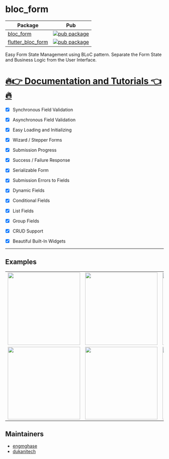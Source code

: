# bloc_form

| Package                                                                                            | Pub                                                                                                    |
|----------------------------------------------------------------------------------------------------| ------------------------------------------------------------------------------------------------------ |
| [bloc_form](https://github.com/dukanitech/bloc_form/tree/main/packages/bloc_form)                  | [![pub package](https://img.shields.io/pub/v/bloc_form.svg)](https://pub.dev/packages/bloc_form)                 |
| [flutter_bloc_form](https://github.com/duckaniteck/bloc_form/tree/main/packages/flutter_bloc_form) | [![pub package](https://img.shields.io/pub/v/flutter_bloc_form.svg)](https://pub.dev/packages/flutter_bloc_form)


Easy Form State Management using BLoC pattern. Separate the Form State and Business Logic from the User Interface.

# [🔥👉 Documentation and Tutorials 👈🔥](https://dukanitech.github.io/bloc_form/)


- [x] Synchronous Field Validation
- [x] Asynchronous Field Validation
- [x] Easy Loading and Initializing
- [x] Wizard / Stepper Forms
- [x] Submission Progress
- [x] Success / Failure Response
- [x] Serializable Form
- [x] Submission Errors to Fields
- [x] Dynamic Fields
- [x] Conditional Fields
- [x] List Fields
- [x] Group Fields
- [x] CRUD Support
- [x] Beautiful Built-In Widgets


---

## Examples

<div>
    <table>
        <tr>
            <td> 
                <a>
                    <img src="https://raw.githubusercontent.com/dukanitech/bloc_form/master/screenshots/bloc_form1.gif" width="230"/>
                </a>
            </td>    
            <td>   
                <a>
                    <img src="https://raw.githubusercontent.com/dukanitech/bloc_form/master/screenshots/bloc_form2.gif" width="230"/>                   
                </a>
            </td>
             <td>   
                <a>
                    <img src="https://raw.githubusercontent.com/dukanitech/bloc_form/master/screenshots/bloc_form3.gif" width="230"/>                   
                </a>
            </td>        
        </tr>
        <tr>
            <td> 
                <a>
                    <img src="https://raw.githubusercontent.com/dukanitech/bloc_form/master/screenshots/bloc_form4.gif" width="230"/>
                </a>
            </td>    
            <td>   
                <a>
                    <img src="https://raw.githubusercontent.com/dukanitech/bloc_form/master/screenshots/bloc_form5.gif" width="230"/>                   
                </a>
            </td>
            <td>   
                <a>
                    <img src="https://raw.githubusercontent.com/dukanitech/bloc_form/master/screenshots/bloc_form6.gif" width="230"/>                   
                </a>
            </td>            
        </tr>
    <table>

</div>


## Maintainers

- [engmghase](https://github.com/mghase)
- [dukanitech](https://github.com/dukanitech)

